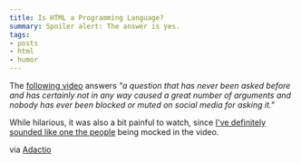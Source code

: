 ```yaml
---
title: Is HTML a Programming Language?
summary: Spoiler alert: The answer is yes.
tags:
- posts
- html
- humor
---
```


The [following video](https://briefs.video/videos/is-html-a-programming-language/) answers _"a question that has never been asked before and has certainly not in any way caused a great number of arguments and nobody has ever been blocked or muted on social media for asking it."_

While hilarious, it was also a bit painful to watch, since [I've definitely sounded like one the people](https://yarocruz.netlify.app/posts/html-and-css-is-a-language-can-you-read/) being mocked in the video.  

via [Adactio](https://adactio.com/links)